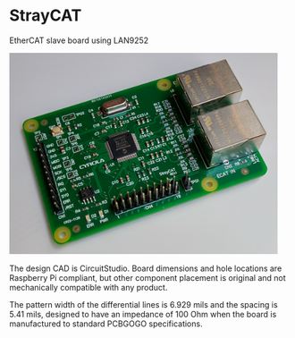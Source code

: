 # StrayCAT
 EtherCAT slave board using LAN9252

![Image](img/StrayCAT_Photo.png)

The design CAD is CircuitStudio. Board dimensions and hole locations are Raspberry Pi compliant, but other component placement is original and not mechanically compatible with any product.

The pattern width of the differential lines is 6.929 mils and the spacing is 5.41 mils, designed to have an impedance of 100 Ohm when the board is manufactured to standard PCBGOGO specifications.